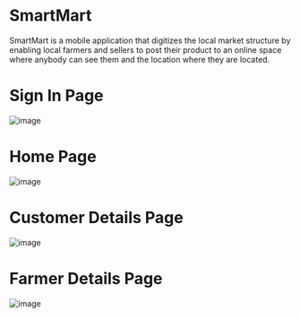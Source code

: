 # SmartMart
SmartMart is a mobile application that digitizes the local market structure by enabling local farmers and sellers to post their product to an online space where anybody can see them and the location where they are located.

# Sign In Page
![image](https://github.com/the-original-copy/SmartMart/assets/77143082/48c8b44a-ed72-4384-af06-f1c76844e198)

# Home Page
![image](https://github.com/the-original-copy/SmartMart/assets/77143082/9d200c00-1224-470b-a749-6db36d44554a)

# Customer Details Page
![image](https://github.com/the-original-copy/SmartMart/assets/77143082/de7c903b-6f63-4ef3-82b4-d9f8be679ed8)

# Farmer Details Page
![image](https://github.com/the-original-copy/SmartMart/assets/77143082/6550c20e-dff8-41c9-8045-8872ed059a09)


